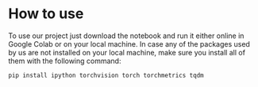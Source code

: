 # **How to use**

To use our project just download the notebook and run it either online in Google Colab or on your local machine. In case any of the packages used by us are not installed on your local machine, make sure you install all of them with the following command:

``pip install ipython torchvision torch torchmetrics tqdm``
